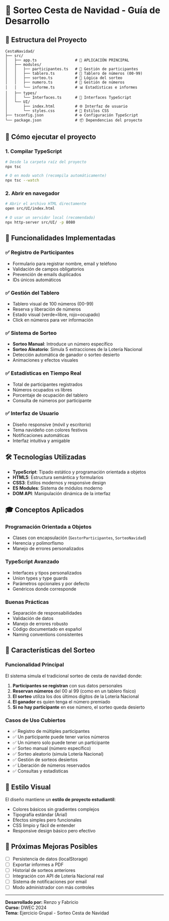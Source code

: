 # 🎄 Sorteo Cesta de Navidad - Guía de Desarrollo

## 📁 Estructura del Proyecto

```
CestaNavidad/
├── src/
│   ├── app.ts                 # 🚀 APLICACIÓN PRINCIPAL
│   ├── modules/
│   │   ├── participantes.ts   # 👥 Gestión de participantes
│   │   ├── tablero.ts         # 🎲 Tablero de números (00-99)
│   │   ├── sorteo.ts          # 🎊 Lógica del sorteo
│   │   ├── numero.ts          # 🔢 Gestión de números
│   │   └── informe.ts         # 📊 Estadísticas e informes
│   ├── types/
│   │   └── Interfaces.ts      # 📝 Interfaces TypeScript
│   └── UI/
│       ├── index.html         # 🌐 Interfaz de usuario
│       └── styles.css         # 🎨 Estilos CSS
├── tsconfig.json              # ⚙️ Configuración TypeScript
└── package.json               # 📦 Dependencias del proyecto
```

## 🚀 Cómo ejecutar el proyecto

### 1. Compilar TypeScript
```bash
# Desde la carpeta raíz del proyecto
npx tsc

# O en modo watch (recompila automáticamente)
npx tsc --watch
```

### 2. Abrir en navegador
```bash
# Abrir el archivo HTML directamente
open src/UI/index.html

# O usar un servidor local (recomendado)
npx http-server src/UI/ -p 8080
```

## 🎯 Funcionalidades Implementadas

### ✅ **Registro de Participantes**
- Formulario para registrar nombre, email y teléfono
- Validación de campos obligatorios
- Prevención de emails duplicados
- IDs únicos automáticos

### ✅ **Gestión del Tablero**
- Tablero visual de 100 números (00-99)
- Reserva y liberación de números
- Estado visual (verde=libre, rojo=ocupado)
- Click en números para ver información

### ✅ **Sistema de Sorteo**
- **Sorteo Manual**: Introduce un número específico
- **Sorteo Aleatorio**: Simula 5 extracciones de la Lotería Nacional
- Detección automática de ganador o sorteo desierto
- Animaciones y efectos visuales

### ✅ **Estadísticas en Tiempo Real**
- Total de participantes registrados
- Números ocupados vs libres
- Porcentaje de ocupación del tablero
- Consulta de números por participante

### ✅ **Interfaz de Usuario**
- Diseño responsive (móvil y escritorio)
- Tema navideño con colores festivos
- Notificaciones automáticas
- Interfaz intuitiva y amigable

## 🛠️ Tecnologías Utilizadas

- **TypeScript**: Tipado estático y programación orientada a objetos
- **HTML5**: Estructura semántica y formularios
- **CSS3**: Estilos modernos y responsive design
- **ES Modules**: Sistema de módulos moderno
- **DOM API**: Manipulación dinámica de la interfaz

## 🎓 Conceptos Aplicados

### **Programación Orientada a Objetos**
- Clases con encapsulación (`GestorParticipantes`, `SorteoNavidad`)
- Herencia y polimorfismo
- Manejo de errores personalizados

### **TypeScript Avanzado**
- Interfaces y tipos personalizados
- Union types y type guards
- Parámetros opcionales y por defecto
- Genéricos donde corresponde

### **Buenas Prácticas**
- Separación de responsabilidades
- Validación de datos
- Manejo de errores robusto
- Código documentado en español
- Naming conventions consistentes

## 🎄 Características del Sorteo

### **Funcionalidad Principal**
El sistema simula el tradicional sorteo de cesta de navidad donde:

1. **Participantes se registran** con sus datos personales
2. **Reservan números** del 00 al 99 (como en un tablero físico)
3. **El sorteo** utiliza los dos últimos dígitos de la Lotería Nacional
4. **El ganador** es quien tenga el número premiado
5. **Si no hay participante** en ese número, el sorteo queda desierto

### **Casos de Uso Cubiertos**
- ✅ Registro de múltiples participantes
- ✅ Un participante puede tener varios números
- ✅ Un número solo puede tener un participante
- ✅ Sorteo manual (número específico)
- ✅ Sorteo aleatorio (simula Lotería Nacional)
- ✅ Gestión de sorteos desiertos
- ✅ Liberación de números reservados
- ✅ Consultas y estadísticas

## 🎨 Estilo Visual

El diseño mantiene un **estilo de proyecto estudiantil**:
- Colores básicos sin gradientes complejos
- Tipografía estándar (Arial)
- Efectos simples pero funcionales
- CSS limpio y fácil de entender
- Responsive design básico pero efectivo

## 🔧 Próximas Mejoras Posibles

- [ ] Persistencia de datos (localStorage)
- [ ] Exportar informes a PDF
- [ ] Historial de sorteos anteriores
- [ ] Integración con API de Lotería Nacional real
- [ ] Sistema de notificaciones por email
- [ ] Modo administrador con más controles

---

**Desarrollado por:** Renzo y Fabricio  
**Curso:** DWEC 2024  
**Tema:** Ejercicio Grupal - Sorteo Cesta de Navidad